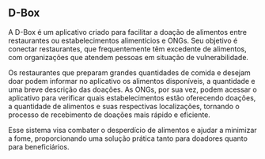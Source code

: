 ## D-Box
A D-Box é um aplicativo criado para facilitar a doação de alimentos entre restaurantes ou estabelecimentos alimentícios e ONGs. Seu objetivo é conectar restaurantes, que frequentemente têm excedente de alimentos, com organizações que atendem pessoas em situação de vulnerabilidade.

Os restaurantes que preparam grandes quantidades de comida e desejam doar podem informar no aplicativo os alimentos disponíveis, a quantidade e uma breve descrição das doações. As ONGs, por sua vez, podem acessar o aplicativo para verificar quais estabelecimentos estão oferecendo doações, a quantidade de alimentos e suas respectivas localizações, tornando o processo de recebimento de doações mais rápido e eficiente.

Esse sistema visa combater o desperdício de alimentos e ajudar a minimizar a fome, proporcionando uma solução prática tanto para doadores quanto para beneficiários.





